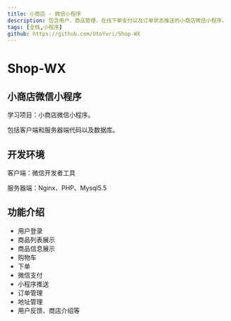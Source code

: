 ```yaml
---
title: 小商店 - 微信小程序
description: 包含用户、商品管理，在线下单支付以及订单状态推送的小商店微信小程序。
tags: [全栈,小程序]
github: https://github.com/UtoYuri/Shop-WX
---
```


# Shop-WX
## 小商店微信小程序
学习项目：小商店微信小程序。

包括客户端和服务器端代码以及数据库。

## 开发环境
客户端：微信开发者工具

服务器端：Nginx、PHP、Mysql5.5

## 功能介绍
- 用户登录
- 商品列表展示
- 商品信息展示
- 购物车
- 下单
- 微信支付
- 小程序推送
- 订单管理
- 地址管理
- 用户反馈、商店介绍等

